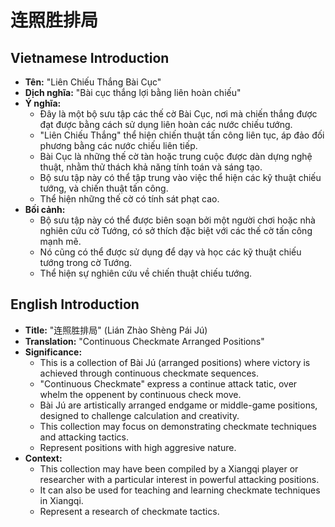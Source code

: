 # 连照胜排局

## Vietnamese Introduction

* **Tên:** "Liên Chiếu Thắng Bài Cục"
* **Dịch nghĩa:** "Bài cục thắng lợi bằng liên hoàn chiếu"
* **Ý nghĩa:**
    * Đây là một bộ sưu tập các thế cờ Bài Cục, nơi mà chiến thắng được đạt được bằng cách sử dụng liên hoàn các nước chiếu tướng.
    * "Liên Chiếu Thắng" thể hiện chiến thuật tấn công liên tục, áp đảo đối phương bằng các nước chiếu liên tiếp.
    * Bài Cục là những thế cờ tàn hoặc trung cuộc được dàn dựng nghệ thuật, nhằm thử thách khả năng tính toán và sáng tạo.
    * Bộ sưu tập này có thể tập trung vào việc thể hiện các kỹ thuật chiếu tướng, và chiến thuật tấn công.
    * Thể hiện những thế cờ có tính sát phạt cao.
* **Bối cảnh:**
    * Bộ sưu tập này có thể được biên soạn bởi một người chơi hoặc nhà nghiên cứu cờ Tướng, có sở thích đặc biệt với các thế cờ tấn công mạnh mẽ.
    * Nó cũng có thể được sử dụng để dạy và học các kỹ thuật chiếu tướng trong cờ Tướng.
    * Thể hiện sự nghiên cứu về chiến thuật chiếu tướng.

## English Introduction

* **Title:** "连照胜排局" (Lián Zhào Shèng Pái Jú)
* **Translation:** "Continuous Checkmate Arranged Positions"
* **Significance:**
    * This is a collection of Bài Jú (arranged positions) where victory is achieved through continuous checkmate sequences.
    * "Continuous Checkmate" express a continue attack tatic, over whelm the oppenent by continuous check move.
    * Bài Jú are artistically arranged endgame or middle-game positions, designed to challenge calculation and creativity.
    * This collection may focus on demonstrating checkmate techniques and attacking tactics.
    * Represent positions with high aggresive nature.
* **Context:**
    * This collection may have been compiled by a Xiangqi player or researcher with a particular interest in powerful attacking positions.
    * It can also be used for teaching and learning checkmate techniques in Xiangqi.
    * Represent a research of checkmate tactics.